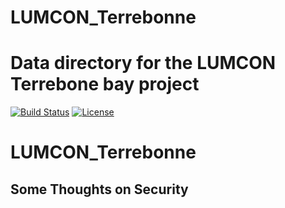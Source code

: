 # LUMCON_Terrebonne
Data directory for the LUMCON Terrebone bay project
=======
[![Build Status](https://travis-ci.com/jimjunker1/LUMCON_Terrebonne.svg?token=z5jM2eggTy3Faxh78nzo&branch=master)](https://travis-ci.com/jimjunker1/LUMCON_Terrebonne)
[![License](http://i.creativecommons.org/p/zero/1.0/88x31.png)](https://github.com/jimjunker1/LUMCON_Terrebonne/blob/master/LICENSE)

# LUMCON_Terrebonne

## Some Thoughts on Security